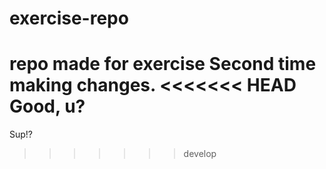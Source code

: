 # exercise-repo
repo made for exercise
Second time making changes.
<<<<<<< HEAD
Good, u?
=======
Sup!?
>>>>>>> develop
